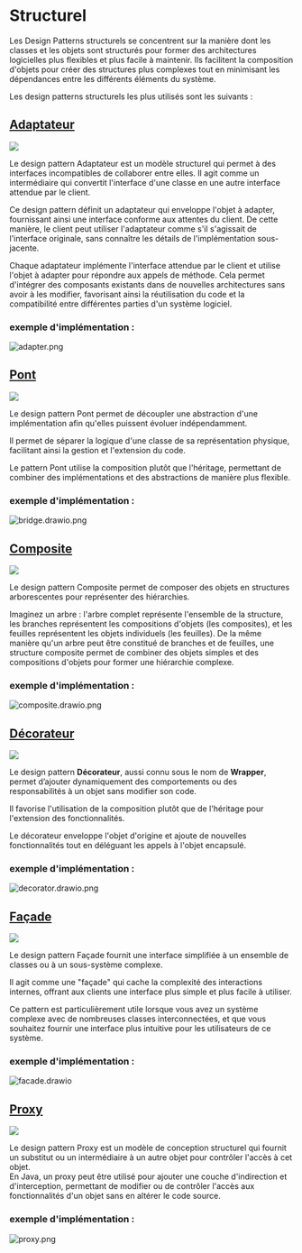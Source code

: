 # Structurel
Les Design Patterns structurels se concentrent sur la manière dont les classes et les objets sont structurés pour former des architectures logicielles plus flexibles et plus facile à maintenir. Ils facilitent la composition d'objets pour créer des structures plus complexes tout en minimisant les dépendances entre les différents éléments du système.

Les design patterns structurels les plus utilisés sont les suivants :

## [Adaptateur](adaptateur)
[![](https://img.shields.io/badge/sfeir.dev-Prototype-green)](https://www.sfeir.dev/back/les-design-patterns-structurel-adaptateur/)

Le design pattern Adaptateur est un modèle structurel qui permet à des interfaces incompatibles de collaborer entre elles. Il agit comme un intermédiaire qui convertit l'interface d'une classe en une autre interface attendue par le client.

Ce design pattern définit un adaptateur qui enveloppe l'objet à adapter, fournissant ainsi une interface conforme aux attentes du client. De cette manière, le client peut utiliser l'adaptateur comme s'il s'agissait de l'interface originale, sans connaître les détails de l'implémentation sous-jacente.

Chaque adaptateur implémente l'interface attendue par le client et utilise l'objet à adapter pour répondre aux appels de méthode. Cela permet d'intégrer des composants existants dans de nouvelles architectures sans avoir à les modifier, favorisant ainsi la réutilisation du code et la compatibilité entre différentes parties d'un système logiciel.

### exemple d'implémentation :

![adapter.png](adapter/adapter.png)

## [Pont](bridge)
[![](https://img.shields.io/badge/sfeir.dev-Pont-green)](https://www.sfeir.dev/back/les-design-patterns-structurels-pont/)

Le design pattern Pont permet de découpler une abstraction d'une implémentation afin qu'elles puissent évoluer indépendamment.

Il permet de séparer la logique d'une classe de sa représentation physique, facilitant ainsi la gestion et l'extension du code.

Le pattern Pont utilise la composition plutôt que l'héritage, permettant de combiner des implémentations et des abstractions de manière plus flexible.

### exemple d'implémentation :
![bridge.drawio.png](bridge/bridge.drawio.png)

## [Composite](composite)
[![](https://img.shields.io/badge/sfeir.dev-Composite-green)](https://www.sfeir.dev/back/les-design-patterns-structurels-composite/)

Le design pattern Composite permet de composer des objets en structures arborescentes pour représenter des hiérarchies.

Imaginez un arbre : l'arbre complet représente l'ensemble de la structure, les branches représentent les compositions d'objets (les composites), et les feuilles représentent les objets individuels (les feuilles). De la même manière qu'un arbre peut être constitué de branches et de feuilles, une structure composite permet de combiner des objets simples et des compositions d'objets pour former une hiérarchie complexe.

### exemple d'implémentation :

![composite.drawio.png](composite/composite.drawio.png)

## [Décorateur](decorator)
[![](https://img.shields.io/badge/sfeir.dev-Décorateur-green)](https://www.sfeir.dev/back/les-design-patterns-structurels-decorateur/)

Le design pattern **Décorateur**, aussi connu sous le nom de **Wrapper**, permet d’ajouter dynamiquement des comportements ou des responsabilités à un objet sans modifier son code.

Il favorise l'utilisation de la composition plutôt que de l'héritage pour l'extension des fonctionnalités.

Le décorateur enveloppe l'objet d'origine et ajoute de nouvelles fonctionnalités tout en déléguant les appels à l'objet encapsulé.

### exemple d'implémentation :

![decorator.drawio.png](decorator/decorator.drawio.png)

## [Façade](facade)
[![](https://img.shields.io/badge/sfeir.dev-Façade-green)](https://www.sfeir.dev/back/les-design-patterns-structurels-facade/)

Le design pattern Façade fournit une interface simplifiée à un ensemble de classes ou à un sous-système complexe.

Il agit comme une "façade" qui cache la complexité des interactions internes, offrant aux clients une interface plus simple et plus facile à utiliser.

Ce pattern est particulièrement utile lorsque vous avez un système complexe avec de nombreuses classes interconnectées, et que vous souhaitez fournir une interface plus intuitive pour les utilisateurs de ce système.

### exemple d'implémentation :
![facade.drawio](facade/facade.drawio.png)

## [Proxy](proxy)
[![](https://img.shields.io/badge/sfeir.dev-Proxy-green)]()

Le design pattern Proxy est un modèle de conception structurel qui fournit un substitut ou un intermédiaire à un autre objet pour contrôler l'accès à cet objet.<br>
En Java, un proxy peut être utilisé pour ajouter une couche d'indirection et d'interception, permettant de modifier ou de contrôler l'accès aux fonctionnalités d'un objet sans en altérer le code source.

### exemple d'implémentation :
![proxy.png](proxy/proxy.png)